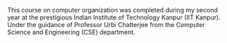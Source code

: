 This course on computer organization was completed during my second year at the prestigious Indian Institute of Technology Kanpur (IIT Kanpur). Under the guidance of Professor Urbi Chatterjee from the Computer Science and Engineering (CSE) department.
